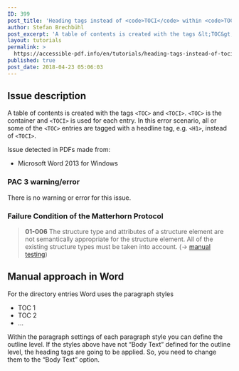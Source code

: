```yaml
---
ID: 399
post_title: 'Heading tags instead of <code>TOCI</code> within <code>TOC</code>'
author: Stefan Brechbühl
post_excerpt: 'A table of contents is created with the tags &lt;TOC&gt; and &lt;TOCI&gt;. &lt;TOC&gt; is the container and &lt;TOCI&gt; is used for each entry. In this error scenario, all or some of the &lt;TOC&gt; entries are tagged with a headline tag, e.g. &lt;H1&gt;, instead of &lt;TOCI&gt;.'
layout: tutorials
permalink: >
  https://accessible-pdf.info/en/tutorials/heading-tags-instead-of-toci-within-toc/
published: true
post_date: 2018-04-23 05:06:03
---
```

## Issue description

A table of contents is created with the tags `<TOC>` and `<TOCI>`. `<TOC>` is the container and `<TOCI>` is used for each entry. In this error scenario, all or some of the `<TOC>` entries are tagged with a headline tag, e.g. `<H1>`, instead of `<TOCI>`.

Issue detected in PDFs made from:

- Microsoft Word 2013 for Windows

### PAC 3 warning/error

There is no warning or error for this issue.

### Failure Condition of the Matterhorn Protocol

> **01-006** The structure type and attributes of a structure element are not semantically appropriate for the structure element. All of the existing structure types must be taken into account. (→ [manual testing](https://accessible-pdf.info/en/glossary/#manual-testing))

## Manual approach in Word

For the directory entries Word uses the paragraph styles

- TOC 1
- TOC 2
- …

Within the paragraph settings of each paragraph style you can define the outline level. If the styles above have not “Body Text” defined for the outline level, the heading tags are going to be applied. So, you need to change them to the “Body Text” option.